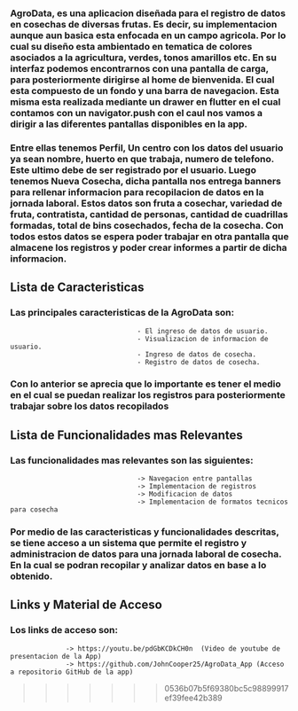 
### AgroData, es una aplicacion diseñada para el registro de datos en cosechas de diversas frutas. Es decir, su implementacion aunque aun basica esta enfocada en un campo agricola. Por lo cual su diseño esta ambientado en tematica de colores asociados a la agricultura, verdes, tonos amarillos etc. En su interfaz podemos encontrarnos con una pantalla de carga, para posteriormente dirigirse al home de bienvenida. El cual esta compuesto de un fondo y una barra de navegacion. Esta misma esta realizada mediante un drawer en flutter en el cual contamos con un navigator.push con el caul nos vamos a dirigir a las diferentes pantallas disponibles en la app.

### Entre ellas tenemos Perfil, Un centro con los datos del usuario ya sean nombre, huerto en que trabaja, numero de telefono. Este ultimo debe de ser registrado por el usuario. Luego tenemos Nueva Cosecha, dicha pantalla nos entrega banners para rellenar informacion para recopilacion de datos en la jornada laboral. Estos datos son fruta a cosechar, variedad de fruta, contratista, cantidad de personas, cantidad de cuadrillas formadas, total de bins cosechados, fecha de la cosecha. Con todos estos datos se espera poder trabajar en otra pantalla que almacene los registros y poder crear informes a partir de dicha informacion.  

## **Lista de Caracteristicas**
### Las principales caracteristicas de la AgroData son:
                                    - El ingreso de datos de usuario.
                                    - Visualizacion de informacion de usuario.
                                    - Ingreso de datos de cosecha.
                                    - Registro de datos de cosecha.
### Con lo anterior se aprecia que lo importante es tener el medio en el cual se puedan realizar los registros para posteriormente trabajar sobre los datos recopilados 

## Lista de Funcionalidades mas Relevantes
### Las funcionalidades mas relevantes son las siguientes:
                                    -> Navegacion entre pantallas
                                    -> Implementacion de registros 
                                    -> Modificacion de datos
                                    -> Implementacion de formatos tecnicos para cosecha
### Por medio de las caracteristicas y funcionalidades descritas, se tiene acceso a un sistema que permite el registro y administracion de datos para una jornada laboral de cosecha. En la cual se podran recopilar y analizar datos en base a lo obtenido.                                    

## Links y Material de Acceso
### Los links de acceso son:
                  -> https://youtu.be/pdGbKCDkCH0n  (Video de youtube de presentacion de la App)
                  -> https://github.com/JohnCooper25/AgroData_App (Acceso a repositorio GitHub de la app)

>>>>>>> 0536b07b5f69380bc5c98899917ef39fee42b389
